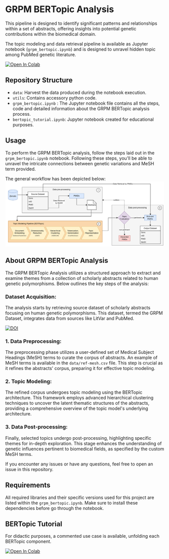 

# GRPM BERTopic Analysis
This pipeline is designed to identify significant patterns and relationships within a set of abstracts, offering insights into potential genetic contributions within the biomedical domain.

The topic modeling and data retrieval pipeline is available as Jupyter notebook (`grpm_bertopic.ipynb`) and is designed to unravel hidden topic among PubMed genetic literature.

[![Open In Colab](https://colab.research.google.com/assets/colab-badge.svg)](https://colab.research.google.com/github/johndef64/grpm_bertopic/blob/main/grpm_bertopic.ipynb)


## Repository Structure
- `data`: Harvest the data produced during the notebook execution.
- `utils`: Contains accessory python code.
- `grpm_bertopic.ipynb` : The Jupyter notebook file contains all the steps, code and detailed information about the GRPM BERTopic analysis process.
- `bertopic_tutorial.ipynb`: Jupyter notebook created for educational purposes.


## Usage
To perform the GRPM BERTopic analysis, follow the steps laid out in the `grpm_bertopic.ipynb` notebook. Following these steps, you'll be able to unravel the intricate connections between genetic variations and MeSH term provided.

The general workflow has been depicted below:
![Workflow](data/workflow_chart.png)

## About GRPM BERTopic Analysis

The GRPM BERTopic Analysis utilizes a structured approach to extract and examine themes from a collection of scholarly abstracts related to human genetic polymorphisms. Below outlines the key steps of the analysis:

 ### **Dataset Acquisition**: 
The analysis starts by retrieving source dataset of scholarly abstracts focusing on human genetic polymorphisms. This dataset, termed the GRPM Dataset, integrates data from sources like LitVar and PubMed. 

[![DOI](https://zenodo.org/badge/DOI/10.5281/zenodo.14052302.svg)](https://doi.org/10.5281/zenodo.14052302)

### 1. **Data Preprocessing**: 
The preprocessing phase utilizes a user-defined set of Medical Subject Headings (MeSH) terms to curate the corpus of abstracts. An example of MeSH terms is available in the `data/ref-mesh.csv` file. This step is crucial as it refines the abstracts' corpus, preparing it for effective topic modeling.

### 2. **Topic Modeling**: 
The refined corpus undergoes topic modeling using the BERTopic architecture. This framework employs advanced hierarchical clustering techniques to uncover the latent thematic structures of the abstracts, providing a comprehensive overview of the topic model's underlying architecture.

### 3. **Data Post-processing**: 
Finally, selected topics undergo post-processing, highlighting specific themes for in-depth exploration. This stage enhances the understanding of genetic influences pertinent to biomedical fields, as specified by the custom MeSH terms.


If you encounter any issues or have any questions, feel free to open an issue in this repository.

## Requirements
All required libraries and their specific versions used for this project are listed within the `grpm_bertopic.ipynb`. Make sure to install these dependencies before go through the notebook.

## BERTopic Tutorial

For didactic purposes, a commented use case is available, unfolding each BERTopic component.

[![Open In Colab](https://colab.research.google.com/assets/colab-badge.svg)](https://colab.research.google.com/github/johndef64/grpm_bertopic/blob/main/bertopic_tutorial.ipynb)


